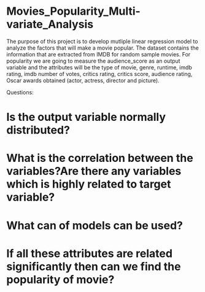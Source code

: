 # Movies_Popularity_Multi-variate_Analysis
The purpose of this project is to develop mutliple linear regression model to analyze the factors that will make a movie popular. The dataset contains the information that are extracted from IMDB for random sample movies. For popularity we are going to measure the audience_score as an output variable and the attributes will be the type of movie, genre, runtime, imdb rating, imdb number of votes, critics rating, critics score, audience rating, Oscar awards obtained (actor, actress, director and picture). 

Questions: 
# Is the output variable normally distributed? 
# What is the correlation between the variables?Are there any variables which is highly related to target variable? 
# What can of models can be used? 
# If all these attributes are related significantly then can we find the popularity of movie?

